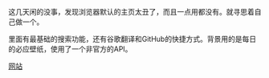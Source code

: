 这几天闲的没事，发现浏览器默认的主页太丑了，而且一点用都没有。就寻思着自己做一个。

里面有最基础的搜索功能，还有谷歌翻译和GitHub的快捷方式。背景用的是每日的必应壁纸，使用了一个非官方的API。

[网站](https://jyz2012.github.io/mybrowserhome)
